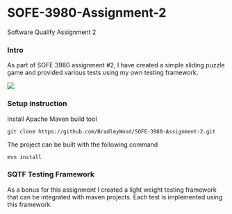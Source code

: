 # SOFE-3980-Assignment-2
Software Qualify Assignment 2

### Intro

As part of SOFE 3980 assignment #2, I have created a simple sliding puzzle game
and provided various tests using my own testing framework.

![](https://github.com/BradleyWood/Sliding-Puzzle-Game/blob/master/images/game.png?raw=true)

### Setup instruction

Install Apache Maven build tool

```
git clone https://github.com/BradleyWood/SOFE-3980-Assignment-2.git
```

The project can be built with the following command
```
mvn install
```


### SQTF Testing Framework

As a bonus for this assignment I created a light weight testing framework
that can be integrated with maven projects. Each test is implemented using
this framework.

